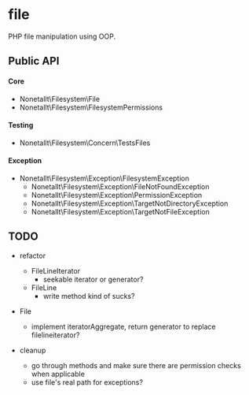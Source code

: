 # file

PHP file manipulation using OOP.

## Public API

#### Core

* Nonetallt\Filesystem\File
* Nonetallt\Filesystem\FilesystemPermissions

#### Testing

* Nonetallt\Filesystem\Concern\TestsFiles

#### Exception

* Nonetallt\Filesystem\Exception\FilesystemException
    * Nonetallt\Filesystem\Exception\FileNotFoundException
    * Nonetallt\Filesystem\Exception\PermissionException
    * Nonetallt\Filesystem\Exception\TargetNotDirectoryException
    * Nonetallt\Filesystem\Exception\TargetNotFileException

## TODO

* refactor 
    * FileLineIterator 
        * seekable iterator or generator?
    * FileLine
        * write method kind of sucks?

* File
    * implement iteratorAggregate, return generator to replace
      filelineiterator?

* cleanup
    * go through methods and make sure there are permission checks when applicable
    * use file's real path for exceptions?
